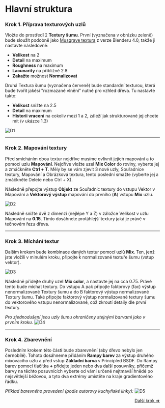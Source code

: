 # Hlavní struktura
### Krok 1. Příprava texturových uzlů
Vložte do prostředí 2 **Textury šumu**. První (vyznačena v obrázku zeleně) bude sloužit podobně jako [Musgrave textura](https://docs.blender.org/manual/en/latest/render/shader_nodes/textures/musgrave.html) z verze Blenderu 4.0, takže ji nastavte následovně:
- **Velikost** na 2
- **Detail** na maximum
- **Roughness** na maximum
- **Lacunarity** na přibližně 2.8
- **Zakažte** možnost **Normalizovat**

Druhá Textura šumu (vyznačena červeně) bude standardní texturou, která bude tvořit jakési "rozmazané vlnění" nutné pro vzhled dřeva. Tu nastavte takto:
- **Velikost** snižte na 2.5
- **Detail** na maximum
- **Historii vracení** na cokoliv mezi 1 a 2, záleží jak strukturované jej chcete mít (v ukázce 1.3)

![D1](https://github.com/user-attachments/assets/fac64d61-c1d0-40b3-ae44-6112a745b713)

---
### Krok 2. Mapování textury
Před smícháním obou textur nejdříve musíme ovlivnit jejich mapování a to pomocí uzlu **Mapování**. Nejdříve vložte uzel **Mix Color** do roviny, vyberte jej a zmáčkněte **Ctrl + T**. Měly by se vám zjevit 3 nové uzly, Souřadnice textury, Mapování a Obrázková textura, tento poslední smažte (vyberte jej a zmáčkněte Delete nebo Ctrl + X).

Následně přepojte výstup **Objekt** ze Souřadnic textury do vstupu Vektor v Mapování a **Vektorový výstup** mapování do prvního (**A**) vstupu **Mix** uzlu.

![D2](https://github.com/user-attachments/assets/ccc00af5-d05f-4ad1-a9e2-401bbd88ee19)

Následně snižte dvě z dimenzí (nejlépe Y a Z) v záložce Velikost v uzlu Mapování na **0.15**. Tímto dosáhnete protáhlejší textury jaká je právě v tečnovém řezu dřeva.

---
### Krok 3. Míchání textur
Dalším krokem bude kombinace daných textur pomocí uzlů **Mix**. Ten, jenž jste vložili v minulém kroku, připojte k normalizované textuře šumu (vstup vektor).

![D3](https://github.com/user-attachments/assets/c6bced4c-a6d7-4ae4-965d-7cc1fb0953b3)

Následně přidejte druhý uzel **Mix color**, a nastavte jej na cca 0.75. Právě tento bude míchat textury. Do vstupu A pak připojte faktorový (fac) výstup nenormalizované Textury šumu a do B faktorový výstup normalizované Textury šumu.
Také připojte faktorový výstup normalizované textury šumu do vektorového vstupu nenormalizované, což zkroutí detaily dle první textury.

_Pro zjednodušení jsou uzly šumu ohraničeny stejnými barvami jako v prvním kroku._
![D4](https://github.com/user-attachments/assets/76e9697d-7c9b-4329-98c3-95beced9afb9)

---
### Krok 4. Zbarevnění
Posledním krokem této části bude zbarevnění (aby dřevo nebylo jen černobílé). Tohoto dosáhneme přidáním **Rampy barev** za výstup druhého mixovacího uzlu a před vstup **Základní barva** v Principled BSDF.
Do Rampy barev pomocí tlačítka **+** přidejte jeden nebo dva další posuvníky, přičemž barvy na těchto posuvnících vyberte od vámi určené nejtmavší hnědé po nejsvětlejší béžovou, a tyto dva extrémy umístěte na kraje gradientového řádku.

_Příklad barevného provedení (podle autorovy kuchyňské linky):_
![D5](https://github.com/user-attachments/assets/d3024f97-c0ce-4f83-b945-1eda7dfe7d0d)

<div align="right">
<a href="https://github.com/Milimar16/Blender-realisticke-povrchy/blob/main/Nedokonalosti.md">Další krok =></a>
 </div>
